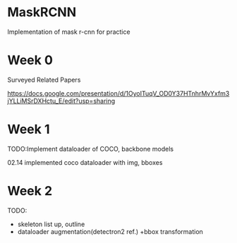 # MaskRCNN
Implementation of mask r-cnn for practice

# Week 0
Surveyed Related Papers

https://docs.google.com/presentation/d/1OyoITuqV_OD0Y37HTnhrMvYxfm3jYLLiMSrDXHctu_E/edit?usp=sharing

# Week 1
TODO:Implement dataloader of COCO, backbone models

02.14 implemented coco dataloader with img, bboxes

# Week 2
TODO:
- skeleton list up, outline
- dataloader augmentation(detectron2 ref.) +bbox transformation

